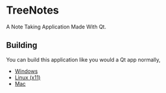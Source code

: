 # TreeNotes
A Note Taking Application Made With Qt.

## Building
You can build this application like you would a Qt app normally, 
* [Windows](https://doc.qt.io/qt-5/windows-deployment.html)
* [Linux (x11)](https://doc.qt.io/qt-5/linux-deployment.html)
* [Mac](https://doc.qt.io/qt-5/macos.html#deploying-applications-on-macos)
